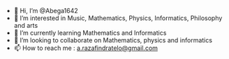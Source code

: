 - 👋 Hi, I’m @Abega1642
- 👀 I’m interested in Music, Mathematics, Physics, Informatics, Philosophy and arts
- 🌱 I’m currently learning Mathematics and Informatics
- 💞️ I’m looking to collaborate on Mathematics, physics and informatics
- 📫 How to reach me : a.razafindratelo@gmail.com

<!---
Abega1642/Abega1642 is a ✨ special ✨ repository because its `README.md` (this file) appears on your GitHub profile.
You can click the Preview link to take a look at your changes.
--->
